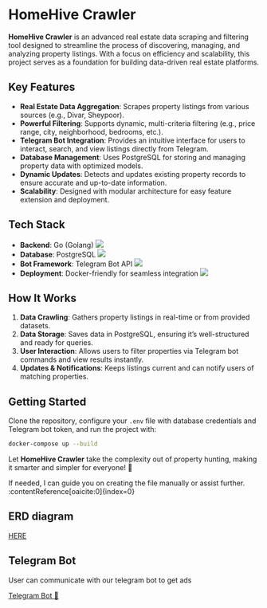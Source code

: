 # HomeHive Crawler

**HomeHive Crawler** is an advanced real estate data scraping and filtering tool designed to streamline the process of discovering, managing, and analyzing property listings. With a focus on efficiency and scalability, this project serves as a foundation for building data-driven real estate platforms.

## Key Features

- **Real Estate Data Aggregation**: Scrapes property listings from various sources (e.g., Divar, Sheypoor).
- **Powerful Filtering**: Supports dynamic, multi-criteria filtering (e.g., price range, city, neighborhood, bedrooms, etc.).
- **Telegram Bot Integration**: Provides an intuitive interface for users to interact, search, and view listings directly from Telegram.
- **Database Management**: Uses PostgreSQL for storing and managing property data with optimized models.
- **Dynamic Updates**: Detects and updates existing property records to ensure accurate and up-to-date information.
- **Scalability**: Designed with modular architecture for easy feature extension and deployment.

## Tech Stack

- **Backend**: Go (Golang) <span><img src="https://img.shields.io/badge/Golang-1.23-blue" /></span>
- **Database**: PostgreSQL <span><img src="https://img.shields.io/badge/PostgreSQL-316192?style=flat&logo=postgresql&logoColor=white" /></span>
- **Bot Framework**: Telegram Bot API  <span><img src="https://img.shields.io/badge/Telegram-2CA5E0?style=for-the-badge&logo=telegram&logoColor=white" /></span>
- **Deployment**: Docker-friendly for seamless integration <span><img src="https://img.shields.io/badge/Docker-2CA5E0?style=flat&logo=docker&logoColor=white" /></span>

## How It Works

1. **Data Crawling**: Gathers property listings in real-time or from provided datasets.
2. **Data Storage**: Saves data in PostgreSQL, ensuring it’s well-structured and ready for queries.
3. **User Interaction**: Allows users to filter properties via Telegram bot commands and view results instantly.
4. **Updates & Notifications**: Keeps listings current and can notify users of matching properties.

## Getting Started

Clone the repository, configure your `.env` file with database credentials and Telegram bot token, and run the project with:

```bash
docker-compose up --build
```
Let **HomeHive Crawler** take the complexity out of property hunting, making it smarter and simpler for everyone! 🚀

If needed, I can guide you on creating the file manually or assist further. &#8203;:contentReference[oaicite:0]{index=0}&#8203;



## ERD diagram
[HERE](erd_maket.pdf)

## Telegram Bot

User can communicate with our telegram bot to get ads

[Telegram Bot 🔗](https://t.me/quera11_bot)

